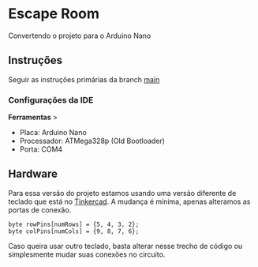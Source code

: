 # Escape Room
Convertendo o projeto para o Arduino Nano

## Instruções
Seguir as instruções primárias da branch [main](https://github.com/jeihcio/escape-room/tree/main)

### Configurações da IDE

__Ferramentas__ > 
  - Placa: Arduino Nano
  - Processador: ATMega328p (Old Bootloader)
  - Porta: COM4
  
  ## Hardware
  
  Para essa versão do projeto estamos usando uma versão diferente de teclado que está no [Tinkercad](https://www.tinkercad.com/things/5OiIE5SMJbv-escape-room). A mudança é mínima, apenas alteramos as portas de conexão. 
  
 ```
 byte rowPins[numRows] = {5, 4, 3, 2};
 byte colPins[numCols] = {9, 8, 7, 6};
 ```

Caso queira usar outro teclado, basta alterar nesse trecho de código ou simplesmente mudar suas conexões no circuito. 
